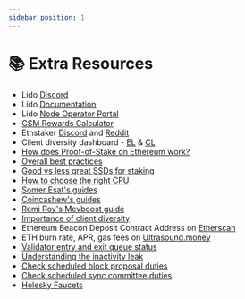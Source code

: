 ```yaml
---
sidebar_position: 1
---
```


# 📚 Extra Resources

* Lido [Discord](https://discord.gg/lido)
* Lido [Documentation](https://docs.lido.fi/staking-modules/csm/intro)
* Lido [Node Operator Portal](https://operatorportal.lido.fi/)
* [CSM Rewards Calculator](https://www.nodeop.info/)
* Ethstaker [Discord](https://discord.gg/krrwKQSV) and [Reddit](https://www.reddit.com/r/ethstaker/)
* Client diversity dashboard - [EL](https://www.ethernodes.org/) & [CL](https://clientdiversity.org/)
* [How does Proof-of-Stake on Ethereum work?](https://ethereum.org/en/developers/docs/consensus-mechanisms/pos/)
* [Overall best practices](https://docs.google.com/document/d/1WZuP-K0S4RKlwH4GQVcGpgzVYPdpZF0WiHsawnmOKxM/edit)
* [Good vs less great SSDs for staking](https://gist.github.com/yorickdowne/f3a3e79a573bf35767cd002cc977b038)
* [How to choose the right CPU](https://sech.me/boinc/Amicable/cpu_list.php)
* [Somer Esat's guides](https://github.com/SomerEsat/ethereum-staking-guides)
* [Coincashew's guides](https://www.coincashew.com/coins/overview-eth/guide-or-how-to-setup-a-validator-on-eth2-mainnet)
* [Remi Roy's Mevboost guide](https://github.com/eth-educators/ethstaker-guides/blob/main/prepare-for-the-merge.md#update-mev-boost)
* [Importance of client diversity](https://ethereum.org/en/developers/docs/nodes-and-clients/client-diversity/)
* Ethereum Beacon Deposit Contract Address on [Etherscan](https://etherscan.io/address/0x00000000219ab540356cBB839Cbe05303d7705Fa)
* ETH burn rate, APR, gas fees on [Ultrasound.money](https://ultrasound.money/)
* [Validator entry and exit queue status](https://wenmerge.com/)
* [Understanding the inactivity leak](https://eth2book.info/capella/part2/incentives/inactivity/)
* [Check scheduled block proposal duties](https://wenmerge.com/block-proposer-schedule/)
* [Check scheduled sync committee duties](https://www.coincashew.com/coins/overview-eth/guide-or-how-to-setup-a-validator-on-eth2-mainnet/part-ii-maintenance/checking-my-eth-validators-sync-committee-duties)
* [Holesky Faucets](https://dvt-homestaker.stakesaurus.com/useful-resources/holesky-faucets)
